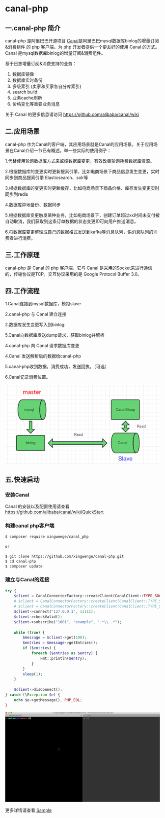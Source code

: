 # canal-php

## 一.canal-php 简介

canal-php 是阿里巴巴开源项目 [Canal](https://github.com/alibaba/canal)是阿里巴巴mysql数据库binlog的增量订阅&消费组件 的 php 客户端。为 php 开发者提供一个更友好的使用 Canal 的方式。Canal 是mysql数据库binlog的增量订阅&消费组件。

基于日志增量订阅&消费支持的业务：

1. 数据库镜像
2. 数据库实时备份
3. 多级索引 (卖家和买家各自分库索引)
4. search build
5. 业务cache刷新
6. 价格变化等重要业务消息

关于 Canal 的更多信息请访问 https://github.com/alibaba/canal/wiki

## 二.应用场景

canal-php 作为Canal的客户端，其应用场景就是Canal的应用场景。关于应用场景在Canal介绍一节已有概述。举一些实际的使用例子：

1.代替使用轮询数据库方式来监控数据库变更，有效改善轮询耗费数据库资源。

2.根据数据库的变更实时更新搜索引擎，比如电商场景下商品信息发生变更，实时同步到商品搜索引擎 Elasticsearch、solr等

3.根据数据库的变更实时更新缓存，比如电商场景下商品价格、库存发生变更实时同步到redis

4.数据库异地备份、数据同步

5.根据数据库变更触发某种业务，比如电商场景下，创建订单超过xx时间未支付被自动取消，我们获取到这条订单数据的状态变更即可向用户推送消息。

6.将数据库变更整理成自己的数据格式发送到kafka等消息队列，供消息队列的消费者进行消费。

## 三.工作原理

canal-php  是 Canal 的 php 客户端，它与 Canal 是采用的Socket来进行通信的，传输协议是TCP，交互协议采用的是 Google Protocol Buffer 3.0。

## 四.工作流程

1.Canal连接到mysql数据库，模拟slave

2.canal-php 与 Canal 建立连接

2.数据库发生变更写入到binlog

5.Canal向数据库发送dump请求，获取binlog并解析

4.canal-php 向 Canal 请求数据库变更

4.Canal 发送解析后的数据给canal-php

5.canal-php收到数据，消费成功，发送回执。（可选）

6.Canal记录消费位置。

![架构图](assets/architecture.png)

## 五.快速启动

### 安装Canal

Canal 的安装以及配置使用请查看 https://github.com/alibaba/canal/wiki/QuickStart


### 构建canal php客户端

````shell
$ composer require xingwenge/canal_php

or

$ git clone https://github.com/xingwenge/canal-php.git
$ cd canal-php
$ composer update
````

### 建立与Canal的连接
````php
try {
    $client = CanalConnectorFactory::createClient(CanalClient::TYPE_SOCKET_CLUE);
    # $client = CanalConnectorFactory::createClient(CanalClient::TYPE_SWOOLE);
    # $client = CanalConnectorFactory::createClient(CanalClient::TYPE_SOCKET);
    $client->connect("127.0.0.1", 11111);
    $client->checkValid();
    $client->subscribe("1001", "example", ".*\\..*");

    while (true) {
        $message = $client->get(100);
        $entries = $message->getEntries();
        if ($entries) {
            foreach ($entries as $entry) {
                Fmt::println($entry);
            }
        }
        sleep(1);
    }

    $client->disConnect();
} catch (\Exception $e) {
    echo $e->getMessage(), PHP_EOL;
}
````

![运行效果图](assets/effect.gif)


更多详情请查看 [Sample](https://github.com/xingwenge/canal-php/blob/master/src/sample/client.php)

